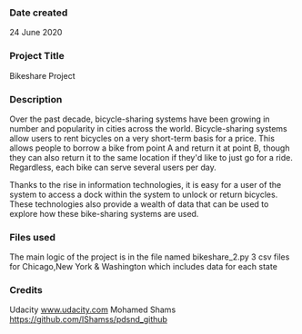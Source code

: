 ### Date created

24 June 2020

### Project Title

Bikeshare Project

### Description

Over the past decade, bicycle-sharing systems have been growing in number and popularity in cities across the world. Bicycle-sharing systems allow users to rent bicycles on a very short-term basis for a price. This allows people to borrow a bike from point A and return it at point B, though they can also return it to the same location if they'd like to just go for a ride. Regardless, each bike can serve several users per day.

Thanks to the rise in information technologies, it is easy for a user of the system to access a dock within the system to unlock or return bicycles. These technologies also provide a wealth of data that can be used to explore how these bike-sharing systems are used.

### Files used

The main logic of the project is in the file named bikeshare_2.py
3 csv files for Chicago,New York & Washington which includes data for each state

### Credits

Udacity www.udacity.com
Mohamed Shams https://github.com/IShamss/pdsnd_github

